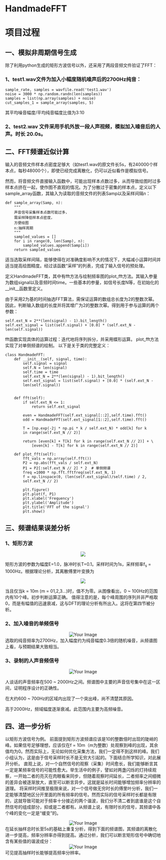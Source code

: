 # HandmadeFFT

# 项目过程
## 一、模拟非周期信号生成
除了利用python生成的矩形方波信号以外，还采用了两段音频文件验证了FFT：
### 1、test1.wav文件为加入小幅度随机噪声后的2700Hz纯音：
    sample_rate, samples = wavfile.read('test1.wav')
    noise = 3000 * np.random.randn(len(samples))
    samples = list(np.array(samples) + noise)
    cut_samples_1 = sample_array(samples, 5)
其平均噪音幅度/平均纯音幅度比值为3:10

### 2、test2.wav 文件采用手机外放一段人声视频，模拟加入噪音后的人声。时长 20.0s。
## 二、FFT频谱近似计算
输入的音频文件样本点密度足够大（如test1.wav的原文件长5s，有240000个样本点，每秒48000个），即使已经完成离散化，仍可以近似看作是模拟信号。

然而，将音频文件直接输入函数中，可能出现样本点数过多，从而导致绘图时过多样本点挤在一起，使作图不直观的情况。为了分散过于密集的样本点，定义以下 sample_array函数，其输入为读取的音频文件的列表Samp以及采样间隔n：

    def sample_array(Samp, n):
        """
        声音信号采集样本点数可能过多，
        需采样降低样本点密度，
        方便绘图
        n:抽样周期
        """
        sampled_values = []
        for i in range(0, len(Samp), n):
            sampled_values.append(Samp[i])
        return sampled_values
适当选取采样间隔，能够使得在对准确度影响不大的情况下，大幅减小运算时间并适当提高绘图精度。经过该函数“采样”的列表，完成了输入信号的预处理。

定义HandmadeFFT类，其中有fft方法与绘制频率图的plot_fft方法。其输入参量为数组signal以及音频时间time。一些基本的参量，如信号长度N等，在初始化的__init__函数里定义。

由于采用2为基的时间抽选FFT算法，需保证运算的数组总长度为2的整数次幂。因此，判断输入数组的长度并将其增广为2的整数次幂。得到用于参与运算的两个参数：

    self.ext_N = 2**(len(signal) - 1).bit_length()
    self.ext_signal = list(self.signal) + [0.0] * (self.ext_N - len(self.signal))

fft函数实现具体的运算过程：迭代地将序列拆分，并采用蝶形运算。
plot_fft方法实现了对单侧频谱的绘制。
以下是关于类的完整定义：

    class HandmadeFFT:
        def __init__(self, signal, time):
            self.signal = signal
            self.N = len(signal)
            self.time = time
            self.ext_N = 2**(len(signal) - 1).bit_length()
            self.ext_signal = list(self.signal) + [0.0] * (self.ext_N - 
            len(self.signal))


        def fft(self):
            if self.ext_N <= 1:
                return self.ext_signal

            even = HandmadeFFT(self.ext_signal[::2],self.time).fft()
            odd = HandmadeFFT(self.ext_signal[1::2],self.time).fft()

            T = [np.exp(-2j * np.pi * k / self.ext_N) * odd[k] for k 
            in range(self.ext_N // 2)]

            return [even[k] + T[k] for k in range(self.ext_N // 2)] + \
                [even[k] - T[k] for k in range(self.ext_N // 2)]

        def plot_fft(self):
            fft_vals = np.array(self.fft())
            P2 = np.abs(fft_vals / self.ext_N)
            P1 = P2[:self.ext_N // 2] * 2  # 单侧频谱
            freq =1000 * np.fft.fftfreq(self.ext_N, 1)
            f = np.linspace(0, (len(self.ext_signal)/self.time) / 2, 
            self.ext_N // 2)
            
            plt.figure()
            plt.plot(f, P1)
            plt.xlabel('Frequency')
            plt.ylabel('Amplitude')
            plt.title('FFT of the signal')
            plt.show()


## 三、频谱结果误差分析
### 1、矩形方波
<div align=center>
  <img src="https://github.com/Aloudname/HandmadeFFT/blob/main/figure/1.png" >
</div>

矩形方波的参数为幅度<font face="">E=1.0</font>，脉冲时长T=0.1。采样时间为1s，采样频率f<sub>s</sub> = 1000Hz。根据理论分析，其离散傅里叶变换为

<div align=center>
  <img src="figure/2.png" >
</div>

当且仅当k = 10m (m = 01,2,3...)时，值不为零。从图像看出，0 ~ 100Hz的范围内有10个峰。初步判断运算正确。
值得注意的是，每个峰周围的序列并非严格取0，而是有幅值的迅速衰减，这与DFT的理论分析有所出入。这将在第四节被分析。

### 2、加入噪音的单频信号
<div align=center>
  <img src="figure/3.png" alt="Your Image">
</div>
选取的纯音频率为2700Hz，加入幅度约为纯音幅度0.3倍的随机噪音，从频谱图上看，与预期结果大致相当。

### 3、录制的人声音频信号
<div align=center>
  <img src="figure/4.png" alt="Your Image">
</div>

人谈话的声音频率在500 ~ 2000Hz之间。频谱图中主要的声音信号集中在这一区间，证明程序设计的正确性。

在大约600 ~ 700Hz的区域内出现了一个突出峰，尚不清楚其原因。

高于2000Hz，频域幅度逐渐衰减。此范围内主要为高频噪音。

## 四、进一步分析
以矩形方波信号为例。
前面提到矩形方波频谱应该是10的整数倍时出现的陡峭的峰。如果信号足够理想，应该仅在f = 10m（m为整数）处观察到峰的出现，其余值均为0。然而实际上，无论如何优化采集方法，我们一定得不到这样的峰。我们小组认为，这是由于信号采样时长不是无穷大引起的。下面结合所学知识，对此展开分析。
直观上说，对一个自然信号的观察（采集）时间愈长，我们能够断言其一定是某频率信号的可能性愈大。举生活中的例子，譬如对两盏闪烁的灯持续观察，一开始二者的亮灭在肉眼看来同步，但随着观察时间延长，二者频率之间细微的差异会被逐渐放大，直至可以断言异步。这就是延长时间能够增加频率分辨率的道理。
将采样时间推至极限来说，对一个信号做无穷时长的傅里叶分析，我们一定能够清楚地区分开里面的所有频率的信号。然而实际的信号采样时长都是有限的，这就导致可能对于频率十分接近的两个谐波，我们分不清二者到底谁是这个自然信号的组成部分，抑或是二者都有。从频谱上说，有限时长的信号，其频谱中各个峰的变化一定是“缓变”的。
<div align=center>
  <img src="figure/4.png" alt="Your Image">
</div>
在延长抽样总时长至5s的基础上重复分析，得到下面的频谱图，其频谱的离散化进一步提高，频率分辨率亦得到提高。通过分析，我们可以断言矩形信号中确切地含有某些值的谐波成分：
<div align=center>
  <img src="figure/5.png" alt="Your Image">
</div>
可见提高抽样时长能够提高频率分辨率。

